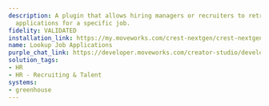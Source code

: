 ```yaml
---
description: A plugin that allows hiring managers or recruiters to retrieve candidate
  applications for a specific job.
fidelity: VALIDATED
installation_link: https://my.moveworks.com/crest-nextgen/crest-nextgen/home?externalAssetId=06f6255e-527d-47b4-9dbd-3d74743e7366
name: Lookup Job Applications
purple_chat_link: https://developer.moveworks.com/creator-studio/developer-tools/purple-chat/?conversation=%7B%22startTimestamp%22%3A%2211%3A43+AM%22%2C%22messages%22%3A%5B%7B%22parts%22%3A%5B%7B%22richText%22%3A%22Fetch+all+job+applications+for+the+Data+Engineer+role%22%7D%5D%2C%22role%22%3A%22user%22%7D%2C%7B%22parts%22%3A%5B%7B%22richText%22%3A%22%3Cp%3EHere+are+the+job+applications+for+the+%3Cstrong%3EData+Engineer%3C%2Fstrong%3E+role%3A%3C%2Fp%3E%22%7D%2C%7B%22richText%22%3A%22%3Col%3E%5Cn++%3Cli%3E%5Cn++++%3Cb%3ECandidate%3A+Sudheer+Sunkara%3C%2Fb%3E%5Cn++++%3Cul%3E%5Cn++++++%3Cli%3ECurrent+Stage%3A+Application+Review%3C%2Fli%3E%5Cn++++++%3Cli%3ESource%3A+Referral%3C%2Fli%3E%5Cn++++++%3Cli%3E%3Ca+href%3D%5C%22https%3A%2F%2Fexample.com%2Fresume1%5C%22%3EResume%3C%2Fa%3E%3C%2Fli%3E%5Cn++++%3C%2Ful%3E%5Cn++%3C%2Fli%3E%5Cn++%3Cli%3E%5Cn++++%3Cb%3ECandidate%3A+Dasari+Manoj+Kumar%3C%2Fb%3E%5Cn++++%3Cul%3E%5Cn++++++%3Cli%3ECurrent+Stage%3A+Application+Review%3C%2Fli%3E%5Cn++++++%3Cli%3ESource%3A+Referral%3C%2Fli%3E%5Cn++++++%3Cli%3E%3Ca+href%3D%5C%22https%3A%2F%2Fexample.com%2Fresume2%5C%22%3EResume%3C%2Fa%3E%3C%2Fli%3E%5Cn++++%3C%2Ful%3E%5Cn++%3C%2Fli%3E%5Cn++%3Cli%3E%5Cn++++%3Cb%3ECandidate%3A+Pradeep+VR%3C%2Fb%3E%5Cn++++%3Cul%3E%5Cn++++++%3Cli%3ECurrent+Stage%3A+Coding+Review%2FTechnical+Design%3C%2Fli%3E%5Cn++++++%3Cli%3ESource%3A+Referral%3C%2Fli%3E%5Cn++++++%3Cli%3E%3Ca+href%3D%5C%22https%3A%2F%2Fexample.com%2Fresume3%5C%22%3EResume%3C%2Fa%3E%3C%2Fli%3E%5Cn++++%3C%2Ful%3E%5Cn++%3C%2Fli%3E%5Cn%3C%2Fol%3E%22%7D%5D%2C%22role%22%3A%22assistant%22%7D%5D%7D
solution_tags:
- HR
- HR - Recruiting & Talent
systems:
- greenhouse
---
```

